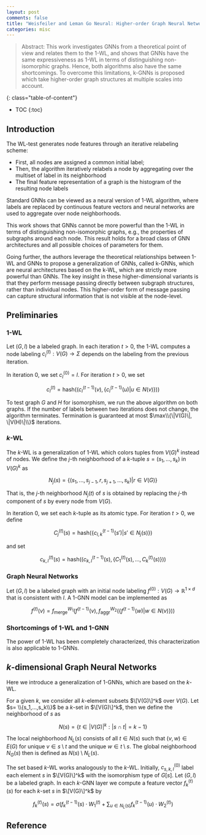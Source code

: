 ```yaml
---
layout: post
comments: false
title: "Weisfeiler and Leman Go Neural: Higher-order Graph Neural Networks"
categories: misc
---
```


> Abstract: This work investigates GNNs from a theoretical point of view and relates them to the 1-WL, and shows that GNNs have the same expressiveness as 1-WL in terms of distinguishing non-isomorphic graphs. Hence, both algorithms also have the same shortcomings. To overcome this limitations, k-GNNs is proposed which take higher-order graph structures at multiple scales into account.

<!--more-->

{: class="table-of-content"}
* TOC
{:toc}

## Introduction
The WL-test generates node features through an iterative relabeling scheme:

- First, all nodes are assigned a common initial label; 
- Then, the algorithm iteratively relabels a node by aggregating over the multiset of label in its neighborhood
- The final feature representation of a graph is the histogram of the resulting node labels

Standard GNNs can be viewed as a neural version of 1-WL algorithm, where labels are replaced by continuous feature vectors and neural networks are used to aggregate over node neighborhoods.

This work shows that GNNs cannot be more powerful than the 1-WL in terms of distinguishing non-isomorphic graphs, e.g., the properties of subgraphs around each node. This result holds for a broad class of GNN architectures and all possible choices of parameters for them. 

Going further, the authors leverage the theoretical relationships between 1-WL and GNNs to propose a generalization of GNNs, called k-GNNs, which are neural architectures based on the k-WL, which are strictly more powerful than GNNs. The key insight in these higher-dimensional variants is that they perform message passing directly between subgraph structures, rather than individual nodes. This higher-order form of message passing can capture structural information that is not visible at the node-level.

## Preliminaries

### $1$-WL
Let $(G,l)$ be a labeled graph. In each iteration $t>0$, the $1$-WL computes a node labeling $c_l^{(t)}: V(G)\rightarrow \Sigma$ depends on the labeling from the previous iteration. 

In iteration $0$, we set $c_l^{(0)}=l$. For iteration $t>0$, we set 

$$
c_l^{(t)} = \text{hash}\big((c_l^{(t-1)}(v), \{c_l^{(t-1)}(u)|u \in N(v)\})\big)
$$

To test graph $G$ and $H$ for isomorphism, we run the above algorithm on both graphs.
If the number of labels between two iterations does not change, the algorithm terminates. Termination is guaranteed at most $\max\\{\|V(G)\|, \|V(H)\|\\}$ iterations.

### $k$-WL
The $k$-WL is a generalization of $1$-WL which colors tuples from $V(G)^k$ instead of nodes. We define the $j$-th neighborhood of a $k$-tuple $s=(s_1,...,s_k)$ in $V(G)^k$ as 

$$
N_j(s) = \{(s_1,...,s_{j-1},r,s_{j+1},...,s_k)|r \in V(G)\} 
$$

That is, the $j$-th neighborhood $N_j(t)$ of $s$ is obtained by replacing the $j$-th component of $s$ by every node from $V(G)$. 

In iteration $0$, we set each $k$-tuple as its atomic type.
For iteration $t>0$, we define

$$
C_j^{(t)}(s) = \text{hash}\big(\{c_{l,k}^{(t-1)}(s')|s' \in N_j(s)\}\big)
$$

and set

$$
c_{k,l}^{(t)}(s) = \text{hash}\big((c_{k,l}^{(t-1)}(s), \{C_1^{(t)}(s), ..., C_k^{(t)}(s)\})\big)
$$

### Graph Neural Networks
Let $(G,l)$ be a labeled graph with an initial node labeling $f^{(0)}: V(G)\rightarrow \mathbb{R}^{1\times d}$ that is consistent with $l$. 
A 1-GNN model can be implemented as 

$$
f^{(t)}(v) = f_\text{merge}^{W_1}\big(f^{(t-1)}(v),  f_\text{aggr}^{W_2}( \{f^{(t-1)}(w) | w \in N(v)\}) \big)
$$

### Shortcomings of 1-WL and 1-GNN
The power of 1-WL has been completely characterized, this characterization is also applicable to 1-GNNs. 

## $k$-dimensional Graph Neural Networks
Here we introduce a generalization of $1$-GNNs, which are based on the $k$-WL.

For a given $k$, we consider all $k$-element subsets $\[V(G)\]^k$ over $V(G)$. Let $s= \\{s_1,...,s_k\\}$ be a $k$-set in $\[V(G)\]^k$, then we define the neighborhood of $s$ as 

$$
N(s) = \{t \in |V(G)|^k : |s\cap t| = k-1\}
$$

The local neighborhood $N_L(s)$ consists of all $t\in N(s)$ such that $(v,w)\in E(G)$ for unique $v\in s\setminus t$ and the unique $w \in t \setminus s$. The global neighborhood $N_G(s)$ then is defined as $N(s) \setminus N_L(s)$. 

The set based $k$-WL works analogously to the $k$-WL. Initially, $c_{s,k,l}^{(0)}$ label each element $s$ in $\[V(G)\]^k$ with the isomorphism type of $G[s]$. Let $(G,l)$ be a labeled graph. In each $k$-GNN layer we compute a feature vector $f_k^{(t)}(s)$ for each $k$-set $s$ in $\[V(G)\]^k$ by

$$
f_k^{(t)}(s) = \sigma\big(f_k^{(t-1)}(s)\cdot W_1^{(t)} + \sum_{u \in N_L(s)} f_k^{(t-1)}(u) \cdot W_2^{(t)} \big)
$$


## Reference

